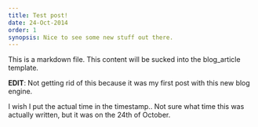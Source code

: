 ```yaml
---
title: Test post!
date: 24-Oct-2014
order: 1
synopsis: Nice to see some new stuff out there.
---
```


This is a markdown file.
This content will be sucked into the blog_article template.

**EDIT**:
Not getting rid of this because it was my first post with this new blog engine.

I wish I put the actual time in the timestamp.. Not sure what time this was actually written, but it was on the 24th of October.
